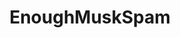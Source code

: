 ---
title: EnoughMuskSpam
crosslinks:
- autotldr
- spacex
- space
- Futurology
- teslamotors
- technology
- cars
- LateStageCapitalism
- videos
- WritingPrompts
- ula
- IAmA
- SiliconValleyHBO
- worldnews
- SpaceXLounge
- startups
- todayilearned
- BlueOrigin
- OutOfTheLoop
- RealTesla
---